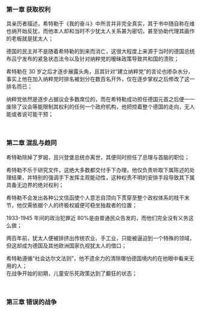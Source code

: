 ### 第一章 获取权利

具亲历者描述，希特勒于《我的奋斗》中所言并非完全真实，其于书中随自称在维也纳开始反犹，而他本人却和当时不少犹太人关系甚为密切，甚至协助代理其画作的老板就是犹太人；

德国的民主并不是随着希特勒的到来而消亡，这很大程度上来源于当时的德国总统布吕宁发布的紧急状态法令以及针对纳粹党的暧昧政策导致共和国的溃败；

希特勒在 30 岁之后才逐步展露头角，且其针对“建立纳粹党”的言论也掺杂水分，事实上他在加入纳粹党时排名被划分在数百名开外，仅在逐步掌权之后修改了这一排名而已；

纳粹党依然是逐步占据议会多数席位的，而在希特勒成功担任德国元首之后便一一废除了议会等能限制其权利的任何一个政府机构，他把控着整个德国的走向，无人能或者说可能干预；

<br>

### 第二章 混乱与趋同

希特勒除掉了罗姆，且兴登堡总统亦离世，其便同时担任了总理与首脑的职位；

希特勒不乐于研究文件，这绝大多数都交付手下办理，他仅负责听取下属陈述的处理结果，并特别的强调手下发挥主观能动性，这种权责不明的安排手段导致其下属具备无边界的绝对权利；

希特勒不会发出各种公文信函使个人意志自顶向下贯穿至整个政权体系的枝干末节，他仅需依据个人的终极权威便可稳坐独裁者的位置；

1933-1945 年间的政治犯罪近 80%是由普通民众告发的，而他们完全没有义务这么做；

两百年前，犹太人便被排挤出传统农业、手工业，只能被逼迫到一个特殊的领域，但这却成为德国及其他欧洲国家仇视犹太人的借口；

希特勒遵循“社会达尔文法则”，他不遗余力的清除哪怕德国境内的在他眼中看来无用的人；  
在战争开始的初期，儿童安乐死政策达到了癫狂的状态；

<br>

### 第三章 错误的战争
